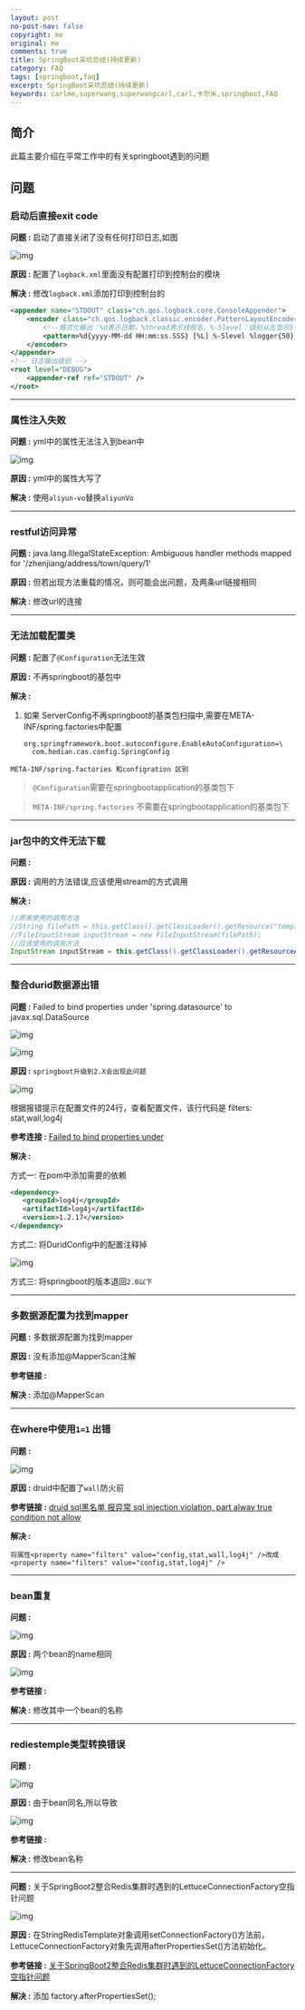 ```yaml
---
layout: post
no-post-nav: false 
copyright: me
original: me
comments: true
title: SpringBoot采坑总结(持续更新)
category: FAQ
tags: [springboot,faq]
excerpt: SpringBoot采坑总结(持续更新)
keywords: carlme,superwang,superwangcarl,carl,卡尔米,springboot,FAQ
---
```


## 简介

此篇主要介绍在平常工作中的有关springboot遇到的问题

## 问题

### 启动后直接exit code

**问题 :** 启动了直接关闭了没有任何打印日志,如图

![img]({{site.cdn}}/assets/images/blog/2019/20190418222940.png)

**原因 :** 配置了`logback.xml`里面没有配置打印到控制台的模块

**解决 :** 修改`logback.xml`添加打印到控制台的

```xml
<appender name="STDOUT" class="ch.qos.logback.core.ConsoleAppender">
    <encoder class="ch.qos.logback.classic.encoder.PatternLayoutEncoder">
        <!--格式化输出：%d表示日期，%thread表示线程名，%-5level：级别从左显示5个字符宽度%msg：日志消息，%n是换行符 -->
        <pattern>%d{yyyy-MM-dd HH:mm:ss.SSS} [%L] %-5level %logger{50} - %msg%n</pattern>
    </encoder>
</appender>
<!-- 日志输出级别 -->
<root level="DEBUG">
    <appender-ref ref="STDOUT" />
</root>
```

***

### 属性注入失败

**问题 :** yml中的属性无法注入到bean中

![img]({{site.cdn}}/assets/images/blog/2019/20190418223641.png)

**原因 :** yml中的属性大写了

**解决 :** 使用`aliyun-vo`替换`aliyunVo`

***

### restful访问异常

**问题 :** java.lang.IllegalStateException: Ambiguous handler methods mapped for '/zhenjiang/address/town/query/1'

**原因 :** 但若出现方法重载的情况，则可能会出问题，及两条url链接相同

**解决 :** 修改url的连接

***

### 无法加载配置类

**问题 :** 配置了`@Configuration`无法生效

**原因 :** 不再springboot的基包中

**解决 :** 

1. 如果 ServerConfig不再springboot的基类包扫描中,需要在META-INF/spring.factories中配置

   ```properties
   org.springframework.boot.autoconfigure.EnableAutoConfiguration=\
     com.hedian.cas.config.SpringConfig
   ```

`META-INF/spring.factories 和configration 区别`

>  `@Configuration`需要在springbootapplication的基类包下  

> `META-INF/spring.factories`  不需要在springbootapplication的基类包下

***

### jar包中的文件无法下载

**问题 :** 

**原因 :** 调用的方法错误,应该使用stream的方式调用

**解决 :** 

```java
//原来使用的调用方法
//String filePath = this.getClass().getClassLoader().getResource("template/" + fileName).getPath();
//FileInputStream inputStream = new FileInputStream(filePath);
//应该使用的调用方法
InputStream inputStream = this.getClass().getClassLoader().getResourceAsStream("template/" + fileName);//获取文件路径
```

***

### 整合durid数据源出错

**问题 :**  Failed to bind properties under 'spring.datasource' to javax.sql.DataSource

![img]({{site.cdn}}/assets/images/blog/2019/20190606162055.png)

![img]({{site.cdn}}/assets/images/blog/2019/20190606162109.png)

**原因 :** `springboot升级到2.X会出现此问题`

![img]({{site.cdn}}/assets/images/blog/2019/20190606162627.png)

根据报错提示在配置文件的24行，查看配置文件，该行代码是     filters: stat,wall,log4j

**参考连接 :** [Failed to bind properties under](https://blog.csdn.net/xingkongtianma01/article/details/81624313)

**解决 :** 

方式一: 在pom中添加需要的依赖

```xml
<dependency>
   <groupId>log4j</groupId>
   <artifactId>log4j</artifactId>
   <version>1.2.17</version>
</dependency>
```

方式二: 将DuridConfig中的配置注释掉

![img]({{site.cdn}}/assets/images/blog/2019/20190606162422.png)

方式三: 将springboot的版本退回`2.0以下`

***

### 多数据源配置为找到mapper

**问题 :** 多数据源配置为找到mapper

**原因 :** 没有添加@MapperScan注解

**参考链接 :** 

**解决 :** 添加@MapperScan

***

### 在where中使用`1=1` 出错

**问题 :** 

![img]({{site.cdn}}/assets/images/blog/2019/20190618144752.png)

**原因 :** druid中配置了`wall`防火前

**参考链接 :** [druid sql黑名单 报异常 sql injection violation, part alway true condition not allow](https://www.cnblogs.com/catalina-/p/druid.html)

**解决 :** 

```
将属性<property name="filters" value="config,stat,wall,log4j" />改成<property name="filters" value="config,stat,log4j" />
```
***

### bean重复

**问题 :** 

![img]({{site.cdn}}/assets/images/blog/2019/20190906162600.jpg)

**原因 :** 两个bean的name相同

![img]({{site.cdn}}/assets/images/blog/2019/20190906162833.jpg)

**参考链接 :** 

**解决 :** 修改其中一个bean的名称

***

### rediestemple类型转换错误

**问题 :** 

![img]({{site.cdn}}/assets/images/blog/2019/20190910094232.jpg)

**原因 :** 由于bean同名,所以导致

![img]({{site.cdn}}/assets/images/blog/2019/20190910095015.jpg)

**参考链接 :** 

**解决 :** 修改bean名称

***



**问题 :** 关于SpringBoot2整合Redis集群时遇到的LettuceConnectionFactory空指针问题

![img]({{site.cdn}}/assets/images/blog/2019/20190910150132.jpg)

**原因 :** 在StringRedisTemplate对象调用setConnectionFactory()方法前，LettuceConnectionFactory对象先调用afterPropertiesSet()方法初始化。

**参考链接 :** [关于SpringBoot2整合Redis集群时遇到的LettuceConnectionFactory空指针问题](https://blog.csdn.net/CHIMEer/article/details/88827933)

**解决 :**  添加 factory.afterPropertiesSet();